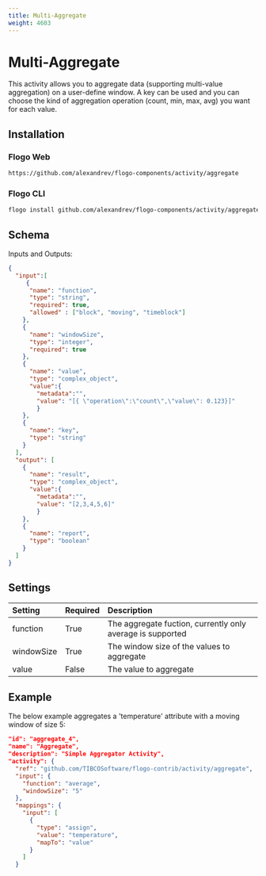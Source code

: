 ```yaml
---
title: Multi-Aggregate
weight: 4603
---
```


# Multi-Aggregate
This activity allows you to aggregate data (supporting multi-value aggregation) on a user-define window. A key can be used and you can choose the kind of aggregation operation (count, min, max, avg) you want for each value.

## Installation
### Flogo Web
```bash
https://github.com/alexandrev/flogo-components/activity/aggregate
```
### Flogo CLI
```bash
flogo install github.com/alexandrev/flogo-components/activity/aggregate
```

## Schema
Inputs and Outputs:

```json
{
  "input":[
     {
      "name": "function",
      "type": "string",
      "required": true,
      "allowed" : ["block", "moving", "timeblock"]
    },
    {
      "name": "windowSize",
      "type": "integer",
      "required": true
    },
    {
      "name": "value",
      "type": "complex_object",
      "value":{      
        "metadata":"",              
        "value": "[{ \"operation\":\"count\",\"value\": 0.123}]"
        }
    },
    {
      "name": "key",
      "type": "string"
    }
  ],
  "output": [
    {
      "name": "result",
      "type": "complex_object",
      "value":{      
        "metadata":"",      
        "value": "[2,3,4,5,6]"      
        }
    },
    {
      "name": "report",
      "type": "boolean"
    }
  ]
}
```

## Settings
| Setting     | Required | Description |
|:------------|:---------|:------------|
| function    | True     | The aggregate fuction, currently only average is supported |
| windowSize  | True     | The window size of the values to aggregate |
| value       | False    | The value to aggregate |


## Example
The below example aggregates a 'temperature' attribute with a moving window of size 5:

```json
"id": "aggregate_4",
"name": "Aggregate",
"description": "Simple Aggregator Activity",
"activity": {
  "ref": "github.com/TIBCOSoftware/flogo-contrib/activity/aggregate",
  "input": {
    "function": "average",
    "windowSize": "5"
  },
  "mappings": {
    "input": [
      {
        "type": "assign",
        "value": "temperature",
        "mapTo": "value"
      }
    ]
  }
```